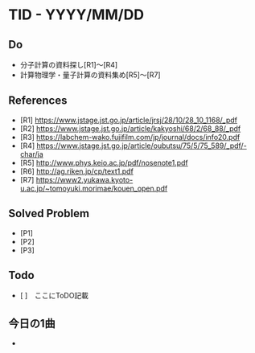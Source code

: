 # TID - YYYY/MM/DD
<!--
## Learnings
- 
- 
-->


## Do
- 分子計算の資料探し[R1]～[R4]
- 計算物理学・量子計算の資料集め[R5]～[R7]


<!--
## Reflections & Insights
- 
- 
-->

<!--
## Plans for Tomorrow
- 
- 
-->

## References
- [R1] https://www.jstage.jst.go.jp/article/jrsj/28/10/28_10_1168/_pdf
- [R2] https://www.jstage.jst.go.jp/article/kakyoshi/68/2/68_88/_pdf
- [R3] https://labchem-wako.fujifilm.com/jp/journal/docs/info20.pdf
- [R4] https://www.jstage.jst.go.jp/article/oubutsu/75/5/75_589/_pdf/-char/ja
- [R5] http://www.phys.keio.ac.jp/pdf/nosenote1.pdf
- [R6] http://ag.riken.jp/cp/text1.pdf
- [R7] https://www2.yukawa.kyoto-u.ac.jp/~tomoyuki.morimae/kouen_open.pdf

## Solved Problem
- [P1] 
- [P2] 
- [P3] 


## Todo
- [ ]　ここにToDO記載

## 今日の1曲
- 
